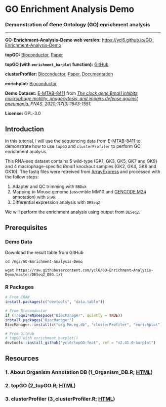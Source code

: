 # GO Enrichment Analysis Demo

### Demonstration of Gene Ontology (GO) enrichment analysis

-----

**GO-Enrichment-Analysis-Demo web version:** https://ycl6.github.io/GO-Enrichment-Analysis-Demo

**topGO:** [Bioconductor](https://bioconductor.org/packages/topGO/), [Paper](https://doi.org/10.1093/bioinformatics/btl140)

**topGO (with `enrichment_barplot` function):** [GitHub](https://github.com/ycl6/topGO-feat)

**clusterProfiler:** [Bioconductor](https://bioconductor.org/packages/clusterProfiler/), [Paper](https://doi.org/10.1089/omi.2011.0118), [Documentation](https://yulab-smu.github.io/clusterProfiler-book/)

**enrichplot:** [Bioconductor](https://bioconductor.org/packages/enrichplot/)

**Demo Dataset:** [E-MTAB-8411](https://www.ebi.ac.uk/arrayexpress/experiments/E-MTAB-8411) from *[The clock gene Bmal1 inhibits macrophage motility, phagocytosis, and impairs defense against pneumonia.         ](https://doi.org/10.1073/pnas.1915932117) PNAS. 2020;117(3):1543-1551.*

**License:** GPL-3.0

## Introduction

In this tutorial, I will use the sequencing data from [E-MTAB-8411](https://www.ebi.ac.uk/arrayexpress/experiments/E-MTAB-8411) to demonstrate how to use `topGO` and `clusterProfiler` to perform GO enrichment   analysis. 

This RNA-seq dataset contains 5 wild-type (GK1, GK3, GK5, GK7 and GK9) and 4 macrophage-specific *Bmal1* knockout samples (GK2, GK4, GK6 and GK10). The fastq files were retreived from [ArrayExpress](https://www.ebi.ac.uk/arrayexpress/experiments/E-MTAB-8411/samples/) and processed with the follow steps:

1. Adapter and QC trimming with `BBDuk`
2. Mapping to Mouse genome (assemble MM10 and [GENCODE M24](https://www.gencodegenes.org/mouse/release_M24.html) annotation) with `STAR`
3. Differential expression analysis with `DESeq2`

We will perform the enrichment analysis using output from `DESeq2`.

## Prerequisites

### Demo Data

Download the result table from GitHub

```
cd /ngs/GO-Enrichment-Analysis-Demo

wget https://raw.githubusercontent.com/ycl6/GO-Enrichment-Analysis-Demo/master/DESeq2_DEG.txt
```

### R Packages

```R
# From CRAN
install.packages(c("devtools", "data.table"))

# From Bioconductor
if (!requireNamespace("BiocManager", quietly = TRUE))
install.packages("BiocManager")
BiocManager::install(c("org.Mm.eg.db", "clusterProfiler", "enrichplot"))

# From GitHub
# topGO with enrichment_barplot()
devtools::install_github("ycl6/topGO-feat", ref = "v2.41.0-barplot")
```

## Resources

### 1. About Organism Annotation DB (1_Organism_DB.R; [HTML](https://ycl6.github.io/GO-Enrichment-Analysis-Demo/1_Organism_DB.html))

### 2. topGO (2_topGO.R; [HTML](https://ycl6.github.io/GO-Enrichment-Analysis-Demo/2_topGO.html))

### 3. clusterProfiler (3_clusterProfiler.R; [HTML](https://ycl6.github.io/GO-Enrichment-Analysis-Demo/3_clusterProfiler.html))

